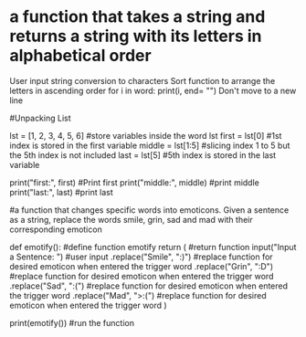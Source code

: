# a function that takes a string and returns a string with its letters in alphabetical order
User input 
string conversion to characters
Sort function to arrange the letters in ascending order
for i in word:
    print(i, end= "") Don't move to a new line

#Unpacking List 

lst = [1, 2, 3, 4, 5, 6] #store variables inside the word lst
first = lst[0] #1st index is stored in the first variable
middle = lst[1:5] #slicing index 1 to 5 but the 5th index is not included
last = lst[5] #5th index is stored in the last variable

print("first:", first) #Print first 
print("middle:", middle) #print middle
print("last:", last) #print last 

#a function that changes specific words into emoticons. Given a sentence as a string, replace the words smile, grin, sad and mad with their corresponding emoticon

def emotify(): #define function emotify
    return ( #return function
        input("Input a Sentence: ") #user input
        .replace("Smile", ":)") #replace function for desired emoticon when entered the trigger word
        .replace("Grin", ":D") #replace function for desired emoticon when entered the trigger word
        .replace("Sad", ":(") #replace function for desired emoticon when entered the trigger word
        .replace("Mad", ">:(") #replace function for desired emoticon when entered the trigger word
    )

print(emotify()) #run the function
